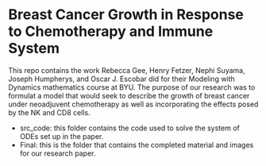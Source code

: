 # Breast Cancer Growth in Response to Chemotherapy and Immune System
This repo contains the work Rebecca Gee, Henry Fetzer, Nephi Suyama, Joseph Humpherys, and Oscar J. Escobar did for their Modeling with Dynamics mathematics course at BYU. The purpose of our research was to formulat a model that would seek to describe the growth of breast cancer under neoadjuvent chemotherapy as well as incorporating the effects posed by the NK and CD8 cells. 

* src_code: this folder contains the code used to solve the system of ODEs set up in the paper.
* Final: this is the folder that contains the completed material and images for our research paper.
